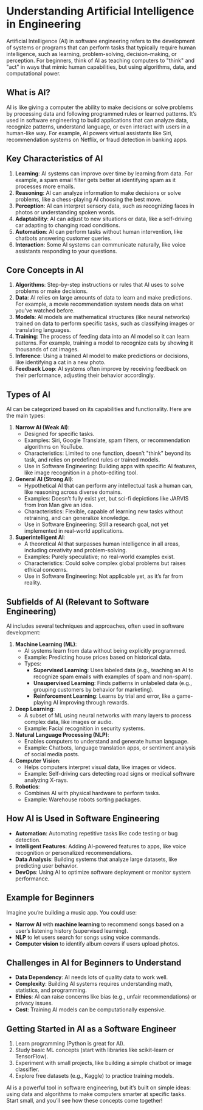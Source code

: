 # Understanding Artificial Intelligence in Engineering

Artificial Intelligence (AI) in software engineering refers to the development of systems or programs that can perform tasks that typically require human intelligence, such as learning, problem-solving, decision-making, or perception. For beginners, think of AI as teaching computers to "think" and "act" in ways that mimic human capabilities, but using algorithms, data, and computational power.

## What is AI?

AI is like giving a computer the ability to make decisions or solve problems by processing data and following programmed rules or learned patterns. It’s used in software engineering to build applications that can analyze data, recognize patterns, understand language, or even interact with users in a human-like way. For example, AI powers virtual assistants like Siri, recommendation systems on Netflix, or fraud detection in banking apps.

## Key Characteristics of AI

1. **Learning**: AI systems can improve over time by learning from data. For example, a spam email filter gets better at identifying spam as it processes more emails.  
2. **Reasoning**: AI can analyze information to make decisions or solve problems, like a chess-playing AI choosing the best move.  
3. **Perception**: AI can interpret sensory data, such as recognizing faces in photos or understanding spoken words.  
4. **Adaptability**: AI can adjust to new situations or data, like a self-driving car adapting to changing road conditions.  
5. **Automation**: AI can perform tasks without human intervention, like chatbots answering customer queries.  
6. **Interaction**: Some AI systems can communicate naturally, like voice assistants responding to your questions.

## Core Concepts in AI

1. **Algorithms**: Step-by-step instructions or rules that AI uses to solve problems or make decisions.  
2. **Data**: AI relies on large amounts of data to learn and make predictions. For example, a movie recommendation system needs data on what you’ve watched before.  
3. **Models**: AI models are mathematical structures (like neural networks) trained on data to perform specific tasks, such as classifying images or translating languages.  
4. **Training**: The process of feeding data into an AI model so it can learn patterns. For example, training a model to recognize cats by showing it thousands of cat images.  
5. **Inference**: Using a trained AI model to make predictions or decisions, like identifying a cat in a new photo.  
6. **Feedback Loop**: AI systems often improve by receiving feedback on their performance, adjusting their behavior accordingly.

## Types of AI

AI can be categorized based on its capabilities and functionality. Here are the main types:

1. **Narrow AI (Weak AI)**:  
   * Designed for specific tasks.  
   * Examples: Siri, Google Translate, spam filters, or recommendation algorithms on YouTube.  
   * Characteristics: Limited to one function, doesn’t "think" beyond its task, and relies on predefined rules or trained models.  
   * Use in Software Engineering: Building apps with specific AI features, like image recognition in a photo-editing tool.  
2. **General AI (Strong AI)**:  
   * Hypothetical AI that can perform any intellectual task a human can, like reasoning across diverse domains.  
   * Examples: Doesn’t fully exist yet, but sci-fi depictions like JARVIS from Iron Man give an idea.  
   * Characteristics: Flexible, capable of learning new tasks without retraining, and can generalize knowledge.  
   * Use in Software Engineering: Still a research goal, not yet implemented in real-world applications.  
3. **Superintelligent AI**:  
   * A theoretical AI that surpasses human intelligence in all areas, including creativity and problem-solving.  
   * Examples: Purely speculative; no real-world examples exist.  
   * Characteristics: Could solve complex global problems but raises ethical concerns.  
   * Use in Software Engineering: Not applicable yet, as it’s far from reality.

## Subfields of AI (Relevant to Software Engineering)

AI includes several techniques and approaches, often used in software development:

1. **Machine Learning (ML)**:  
   * AI systems learn from data without being explicitly programmed.  
   * Example: Predicting house prices based on historical data.  
   * Types:  
     * **Supervised Learning**: Uses labeled data (e.g., teaching an AI to recognize spam emails with examples of spam and non-spam).  
     * **Unsupervised Learning**: Finds patterns in unlabeled data (e.g., grouping customers by behavior for marketing).  
     * **Reinforcement Learning**: Learns by trial and error, like a game-playing AI improving through rewards.  
2. **Deep Learning**:  
   * A subset of ML using neural networks with many layers to process complex data, like images or audio.  
   * Example: Facial recognition in security systems.  
3. **Natural Language Processing (NLP)**:  
   * Enables computers to understand and generate human language.  
   * Example: Chatbots, language translation apps, or sentiment analysis of social media posts.  
4. **Computer Vision**:  
   * Helps computers interpret visual data, like images or videos.  
   * Example: Self-driving cars detecting road signs or medical software analyzing X-rays.  
5. **Robotics**:  
   * Combines AI with physical hardware to perform tasks.  
   * Example: Warehouse robots sorting packages.

## How AI is Used in Software Engineering

* **Automation**: Automating repetitive tasks like code testing or bug detection.  
* **Intelligent Features**: Adding AI-powered features to apps, like voice recognition or personalized recommendations.  
* **Data Analysis**: Building systems that analyze large datasets, like predicting user behavior.  
* **DevOps**: Using AI to optimize software deployment or monitor system performance.

## Example for Beginners

Imagine you’re building a music app. You could use:

* **Narrow AI** with **machine learning** to recommend songs based on a user’s listening history (supervised learning).  
* **NLP** to let users search for songs using voice commands.  
* **Computer vision** to identify album covers if users upload photos.

## Challenges in AI for Beginners to Understand

* **Data Dependency**: AI needs lots of quality data to work well.  
* **Complexity**: Building AI systems requires understanding math, statistics, and programming.  
* **Ethics**: AI can raise concerns like bias (e.g., unfair recommendations) or privacy issues.  
* **Cost**: Training AI models can be computationally expensive.

## Getting Started in AI as a Software Engineer

1. Learn programming (Python is great for AI).  
2. Study basic ML concepts (start with libraries like scikit-learn or TensorFlow).  
3. Experiment with small projects, like building a simple chatbot or image classifier.  
4. Explore free datasets (e.g., Kaggle) to practice training models.

AI is a powerful tool in software engineering, but it’s built on simple ideas: using data and algorithms to make computers smarter at specific tasks. Start small, and you’ll see how these concepts come together\!  
